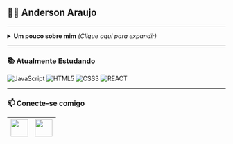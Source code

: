 
## :man_technologist: Anderson Araujo
 
  ---

<details>
<summary> <b> Um pouco sobre mim</b> <i>(Clique aqui para expandir)</i> </summary>
 
---
### 📖 Sobre mim
Sou um desenvolvedor iniciante, estudante de Sistemas de Informação e também Técnico em informática atualmente estudando para evoluir na jornada full-stack, meus objetivos envolvem expandir meus conhecimentos diariamente.
</details>

---

### 📚 Atualmente Estudando 
![JavaScript](https://img.shields.io/badge/-JavaScript-F7B93E?style=flat-square&logo=javascript&logoColor=fff)
![HTML5](https://img.shields.io/badge/-HTML5-E34F26?style=flat-square&logo=html5&logoColor=white)
![CSS3](https://img.shields.io/badge/-CSS3-549FDE?style=flat-square&logo=css3&logoColor=white)
![REACT](https://img.shields.io/badge/-REACT-1E9AFF?style=flat-square&logo=react&logoColor=white)

--- 
   ### 📫 Conecte-se comigo

<a href="https://www.linkedin.com/in/andersonaraujjo/" target="_blank"><img src="https://cdn2.iconfinder.com/data/icons/social-media-2285/512/1_Linkedin_unofficial_colored_svg-128.png" width="40"></a>|<a href="mailto: andersonaraujoc1@gmail.com"><img src="https://image.flaticon.com/icons/svg/281/281769.svg" width="40"></a>|
|--|--|
